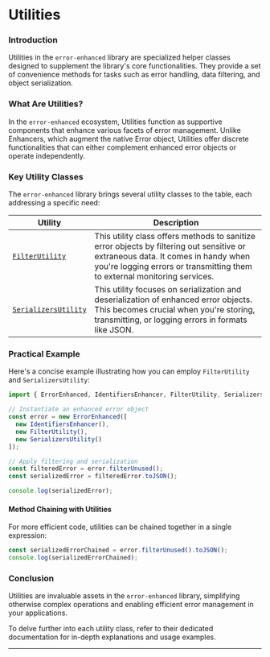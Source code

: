 # Utilities

### Introduction

Utilities in the `error-enhanced` library are specialized helper classes designed to supplement the library's core functionalities. They provide a set of convenience methods for tasks such as error handling, data filtering, and object serialization.

### What Are Utilities?

In the `error-enhanced` ecosystem, Utilities function as supportive components that enhance various facets of error management. Unlike Enhancers, which augment the native Error object, Utilities offer discrete functionalities that can either complement enhanced error objects or operate independently.

### Key Utility Classes

The `error-enhanced` library brings several utility classes to the table, each addressing a specific need:

| Utility                                                                                              | Description                                                                                                                                                                                                   |
| ---------------------------------------------------------------------------------------------------- | ------------------------------------------------------------------------------------------------------------------------------------------------------------------------------------------------------------- |
| [`FilterUtility`](https://github.com/labrynx/error-enhanced/wiki/Utilities:-FilterUtility)           | This utility class offers methods to sanitize error objects by filtering out sensitive or extraneous data. It comes in handy when you're logging errors or transmitting them to external monitoring services. |
| [`SerializersUtility`](https://github.com/labrynx/error-enhanced/wiki/Utilities:-SerializersUtility) | This utility focuses on serialization and deserialization of enhanced error objects. This becomes crucial when you're storing, transmitting, or logging errors in formats like JSON.                          |

### Practical Example

Here's a concise example illustrating how you can employ `FilterUtility` and `SerializersUtility`:

```typescript
import { ErrorEnhanced, IdentifiersEnhancer, FilterUtility, SerializersUtility } from 'error-enhanced';

// Instantiate an enhanced error object
const error = new ErrorEnhanced([
  new IdentifiersEnhancer(),
  new FilterUtility(),
  new SerializersUtility()
]);

// Apply filtering and serialization
const filteredError = error.filterUnused();
const serializedError = filteredError.toJSON();

console.log(serializedError);
```

#### Method Chaining with Utilities

For more efficient code, utilities can be chained together in a single expression:

```typescript
const serializedErrorChained = error.filterUnused().toJSON();
console.log(serializedErrorChained);
```

### Conclusion

Utilities are invaluable assets in the `error-enhanced` library, simplifying otherwise complex operations and enabling efficient error management in your applications.

To delve further into each utility class, refer to their dedicated documentation for in-depth explanations and usage examples.

***

